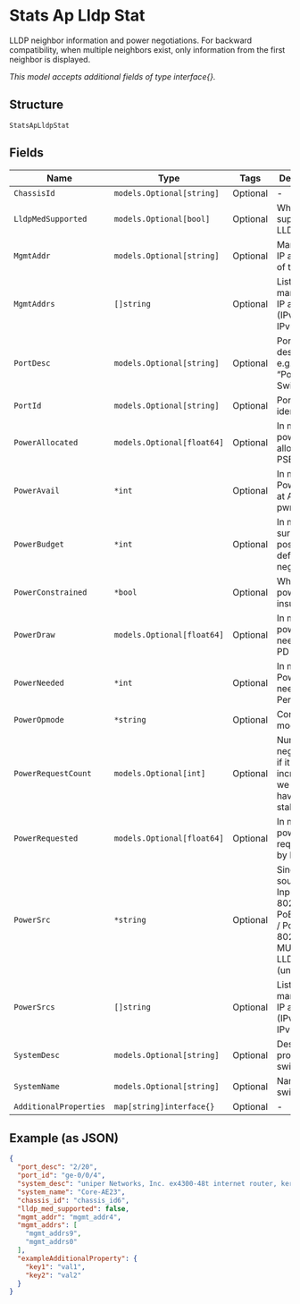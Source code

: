 
# Stats Ap Lldp Stat

LLDP neighbor information and power negotiations. For backward compatibility, when multiple neighbors exist, only information from the first neighbor is displayed.

*This model accepts additional fields of type interface{}.*

## Structure

`StatsApLldpStat`

## Fields

| Name | Type | Tags | Description |
|  --- | --- | --- | --- |
| `ChassisId` | `models.Optional[string]` | Optional | - |
| `LldpMedSupported` | `models.Optional[bool]` | Optional | Whether it support LLDP-MED |
| `MgmtAddr` | `models.Optional[string]` | Optional | Management IP address of the switch |
| `MgmtAddrs` | `[]string` | Optional | List of management IP addresses (IPv4 and IPv6) |
| `PortDesc` | `models.Optional[string]` | Optional | Port description, e.g. “2/20”, “Port 2 on Switch0” |
| `PortId` | `models.Optional[string]` | Optional | Port identifier |
| `PowerAllocated` | `models.Optional[float64]` | Optional | In mW, power allocated by PSE |
| `PowerAvail` | `*int` | Optional | In mW, total Power Avail at AP from pwr source |
| `PowerBudget` | `*int` | Optional | In mW, surplus if positive or deficit if negative |
| `PowerConstrained` | `*bool` | Optional | Whether power is insufficient |
| `PowerDraw` | `models.Optional[float64]` | Optional | In mW, total power needed by PD |
| `PowerNeeded` | `*int` | Optional | In mW, total Power needed incl Peripherals |
| `PowerOpmode` | `*string` | Optional | Constrained mode |
| `PowerRequestCount` | `models.Optional[int]` | Optional | Number of negotiations, if it keeps increasing, we don’ t have a stable power |
| `PowerRequested` | `models.Optional[float64]` | Optional | In mW, power requested by PD |
| `PowerSrc` | `*string` | Optional | Single power source (DC Input / PoE 802.3at / PoE 802.3af / PoE 802.3bt / MULTI-PD / LLDP / ? (unknown)). |
| `PowerSrcs` | `[]string` | Optional | List of management IP addresses (IPv4 and IPv6) |
| `SystemDesc` | `models.Optional[string]` | Optional | Description provided by switch |
| `SystemName` | `models.Optional[string]` | Optional | Name of the switch |
| `AdditionalProperties` | `map[string]interface{}` | Optional | - |

## Example (as JSON)

```json
{
  "port_desc": "2/20",
  "port_id": "ge-0/0/4",
  "system_desc": "uniper Networks, Inc. ex4300-48t internet router, kernel JUNOS 20.4R3-S7.2, Build date: 2023-04-21 19:47:18 UTC Copyright (c) 1996-2023 Juniper Networks, Inc.",
  "system_name": "Core-AE23",
  "chassis_id": "chassis_id6",
  "lldp_med_supported": false,
  "mgmt_addr": "mgmt_addr4",
  "mgmt_addrs": [
    "mgmt_addrs9",
    "mgmt_addrs0"
  ],
  "exampleAdditionalProperty": {
    "key1": "val1",
    "key2": "val2"
  }
}
```

